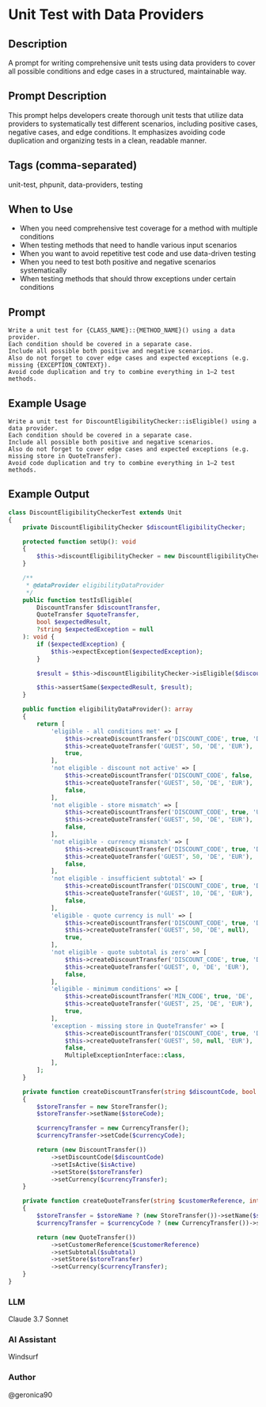 # Unit Test with Data Providers

## Description

A prompt for writing comprehensive unit tests using data providers to cover all possible conditions and edge cases in a structured, maintainable way.

## Prompt Description

This prompt helps developers create thorough unit tests that utilize data providers to systematically test different scenarios, including positive cases, negative cases, and edge conditions. It emphasizes avoiding code duplication and organizing tests in a clean, readable manner.

## Tags (comma-separated)
unit-test, phpunit, data-providers, testing

## When to Use

- When you need comprehensive test coverage for a method with multiple conditions
- When testing methods that need to handle various input scenarios
- When you want to avoid repetitive test code and use data-driven testing
- When you need to test both positive and negative scenarios systematically
- When testing methods that should throw exceptions under certain conditions

## Prompt

```text
Write a unit test for {CLASS_NAME}::{METHOD_NAME}() using a data provider. 
Each condition should be covered in a separate case. 
Include all possible both positive and negative scenarios. 
Also do not forget to cover edge cases and expected exceptions (e.g. missing {EXCEPTION_CONTEXT}). 
Avoid code duplication and try to combine everything in 1–2 test methods.
```

## Example Usage

```text
Write a unit test for DiscountEligibilityChecker::isEligible() using a data provider. 
Each condition should be covered in a separate case. 
Include all possible both positive and negative scenarios. 
Also do not forget to cover edge cases and expected exceptions (e.g. missing store in QuoteTransfer). 
Avoid code duplication and try to combine everything in 1–2 test methods.
```

## Example Output

```php
class DiscountEligibilityCheckerTest extends Unit
{
    private DiscountEligibilityChecker $discountEligibilityChecker;

    protected function setUp(): void
    {
        $this->discountEligibilityChecker = new DiscountEligibilityChecker();
    }

    /**
     * @dataProvider eligibilityDataProvider
     */
    public function testIsEligible(
        DiscountTransfer $discountTransfer,
        QuoteTransfer $quoteTransfer,
        bool $expectedResult,
        ?string $expectedException = null
    ): void {
        if ($expectedException) {
            $this->expectException($expectedException);
        }

        $result = $this->discountEligibilityChecker->isEligible($discountTransfer, $quoteTransfer);

        $this->assertSame($expectedResult, $result);
    }

    public function eligibilityDataProvider(): array
    {
        return [
            'eligible - all conditions met' => [
                $this->createDiscountTransfer('DISCOUNT_CODE', true, 'DE', 'EUR'),
                $this->createQuoteTransfer('GUEST', 50, 'DE', 'EUR'),
                true,
            ],
            'not eligible - discount not active' => [
                $this->createDiscountTransfer('DISCOUNT_CODE', false, 'DE', 'EUR'),
                $this->createQuoteTransfer('GUEST', 50, 'DE', 'EUR'),
                false,
            ],
            'not eligible - store mismatch' => [
                $this->createDiscountTransfer('DISCOUNT_CODE', true, 'US', 'USD'),
                $this->createQuoteTransfer('GUEST', 50, 'DE', 'EUR'),
                false,
            ],
            'not eligible - currency mismatch' => [
                $this->createDiscountTransfer('DISCOUNT_CODE', true, 'DE', 'USD'),
                $this->createQuoteTransfer('GUEST', 50, 'DE', 'EUR'),
                false,
            ],
            'not eligible - insufficient subtotal' => [
                $this->createDiscountTransfer('DISCOUNT_CODE', true, 'DE', 'EUR'),
                $this->createQuoteTransfer('GUEST', 10, 'DE', 'EUR'),
                false,
            ],
            'eligible - quote currency is null' => [
                $this->createDiscountTransfer('DISCOUNT_CODE', true, 'DE', 'EUR'),
                $this->createQuoteTransfer('GUEST', 50, 'DE', null),
                true,
            ],
            'not eligible - quote subtotal is zero' => [
                $this->createDiscountTransfer('DISCOUNT_CODE', true, 'DE', 'EUR'),
                $this->createQuoteTransfer('GUEST', 0, 'DE', 'EUR'),
                false,
            ],
            'eligible - minimum conditions' => [
                $this->createDiscountTransfer('MIN_CODE', true, 'DE', 'EUR'),
                $this->createQuoteTransfer('GUEST', 25, 'DE', 'EUR'),
                true,
            ],
            'exception - missing store in QuoteTransfer' => [
                $this->createDiscountTransfer('DISCOUNT_CODE', true, 'DE', 'EUR'),
                $this->createQuoteTransfer('GUEST', 50, null, 'EUR'),
                false,
                MultipleExceptionInterface::class,
            ],
        ];
    }

    private function createDiscountTransfer(string $discountCode, bool $isActive, ?string $storeCode, ?string $currencyCode): DiscountTransfer
    {
        $storeTransfer = new StoreTransfer();
        $storeTransfer->setName($storeCode);

        $currencyTransfer = new CurrencyTransfer();
        $currencyTransfer->setCode($currencyCode);

        return (new DiscountTransfer())
            ->setDiscountCode($discountCode)
            ->setIsActive($isActive)
            ->setStore($storeTransfer)
            ->setCurrency($currencyTransfer);
    }

    private function createQuoteTransfer(string $customerReference, int $subtotal, ?string $storeName, ?string $currencyCode): QuoteTransfer
    {
        $storeTransfer = $storeName ? (new StoreTransfer())->setName($storeName) : null;
        $currencyTransfer = $currencyCode ? (new CurrencyTransfer())->setCode($currencyCode) : null;

        return (new QuoteTransfer())
            ->setCustomerReference($customerReference)
            ->setSubtotal($subtotal)
            ->setStore($storeTransfer)
            ->setCurrency($currencyTransfer);
    }
}
```

### LLM
Claude 3.7 Sonnet

### AI Assistant
Windsurf

### Author
@geronica90
